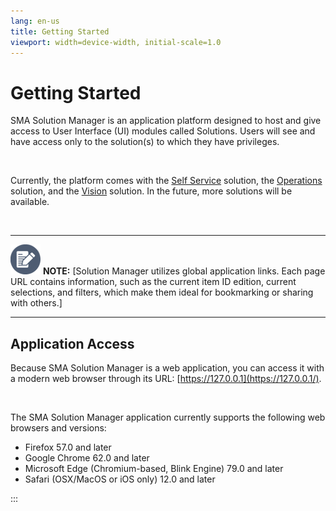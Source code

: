 ```yaml
---
lang: en-us
title: Getting Started
viewport: width=device-width, initial-scale=1.0
---
```


#  Getting Started

SMA Solution Manager is an application platform designed to host and
give access to User Interface (UI) modules called Solutions. Users will
see and have access only to the solution(s) to which they have
privileges.

 

Currently, the platform comes with the [Self Service](Working-with-Self-Service.md) solution, the
[Operations](Working-with-Operations.md) solution, and the
[Vision](Working-with-Vision.md) solution. In the future, more
solutions will be available.

 

  -------------------------------------------------------------------------------------------------------------------------------- -----------------------------------------------------------------------------------------------------------------------------------------------------------------------------------------------------------------------------------------------------
  ![White pencil/paper icon on gray circular background](../../../Resources/Images/note-icon(48x48).png "Note icon")   **NOTE:** [Solution Manager utilizes global application links. Each page URL contains information, such as the current item ID edition, current selections, and filters, which make them ideal for bookmarking or sharing with others.]
  -------------------------------------------------------------------------------------------------------------------------------- -----------------------------------------------------------------------------------------------------------------------------------------------------------------------------------------------------------------------------------------------------



## Application Access

Because SMA Solution Manager is a web application, you can access it
with a modern web browser through its URL:
[https://127.0.0.1](https://127.0.0.1/).

 

The SMA Solution Manager application currently supports the following
web browsers and versions:

-   Firefox 57.0 and later
-   Google Chrome 62.0 and later
-   Microsoft Edge (Chromium-based, Blink Engine) 79.0 and later
-   Safari (OSX/MacOS or iOS only) 12.0 and later


:::

 

